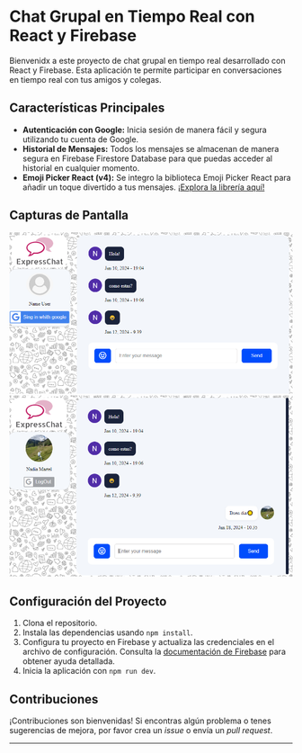 <!-- # React + Vite

This template provides a minimal setup to get React working in Vite with HMR and some ESLint rules.

Currently, two official plugins are available:

- [@vitejs/plugin-react](https://github.com/vitejs/vite-plugin-react/blob/main/packages/plugin-react/README.md) uses [Babel](https://babeljs.io/) for Fast Refresh
- [@vitejs/plugin-react-swc](https://github.com/vitejs/vite-plugin-react-swc) uses [SWC](https://swc.rs/) for Fast Refresh -->

# Chat Grupal en Tiempo Real con React y Firebase

Bienvenidx a este proyecto de chat grupal en tiempo real desarrollado con React y Firebase. Esta aplicación te permite participar en conversaciones en tiempo real con tus amigos y colegas.

## Características Principales

- **Autenticación con Google:** Inicia sesión de manera fácil y segura utilizando tu cuenta de Google.
- **Historial de Mensajes:** Todos los mensajes se almacenan de manera segura en Firebase Firestore Database para que puedas acceder al historial en cualquier momento.
- **Emoji Picker React (v4):** Se integro la biblioteca Emoji Picker React para añadir un toque divertido a tus mensajes. [¡Explora la librería aquí!](https://www.npmjs.com/package/emoji-picker-react?activeTab=readme)

## Capturas de Pantalla

![Captura de Pantalla 1](/public/cap1.PNG)
![Captura de Pantalla 2](/public/cap2.PNG)

## Configuración del Proyecto

1. Clona el repositorio.
2. Instala las dependencias usando `npm install`.
3. Configura tu proyecto en Firebase y actualiza las credenciales en el archivo de configuración. Consulta la [documentación de Firebase](https://firebase.google.com/docs) para obtener ayuda detallada.
4. Inicia la aplicación con `npm run dev`.

## Contribuciones

¡Contribuciones son bienvenidas! Si encontras algún problema o tenes sugerencias de mejora, por favor crea un _issue_ o envía un _pull request_.


---

